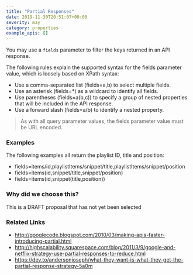 ```yaml
---
title: "Partial Responses"
date: 2019-11-30T20:51:07+00:00
severity: may
category: properties
example_apis: []
---
```


You may use a `fields` parameter to filter the keys returned in an API response.

The following rules explain the supported syntax for the fields parameter value, which is loosely based on XPath syntax:

* Use a comma-separated list (fields=a,b) to select multiple fields.
* Use an asterisk (fields=*) as a wildcard to identify all fields.
* Use parentheses (fields=a(b,c)) to specify a group of nested properties that will be included in the API response.
* Use a forward slash (fields=a/b) to identify a nested property.

> As with all query parameter values, the fields parameter value must be URL encoded.

### Examples

The following examples all return the playlist ID, title and position:

* fields=items/id,playlistItems/snippet/title,playlistItems/snippet/position
* fields=items(id,snippet/title,snippet/position)
* fields=items(id,snippet(title,position))

### Why did we choose this?

This is a DRAFT proposal that has not yet been selected

### Related Links

* http://googlecode.blogspot.com/2010/03/making-apis-faster-introducing-partial.html
* http://highscalability.squarespace.com/blog/2011/3/9/google-and-netflix-strategy-use-partial-responses-to-reduce.html
* https://dev.to/andersonjoseph/what-they-want-is-what-they-get-the-partial-response-strategy-5a0m
